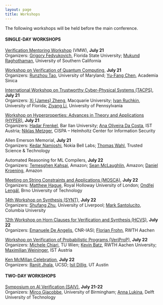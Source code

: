 ```yaml
---
layout: page
title: Workshops
---
```

The following workshops will be held before the main conference.

#### SINGLE-DAY WORKSHOPS
[Verification Mentoring Workshop](https://conferences.i-cav.org/2025/mentoring/) (VMW), **July 21** <br>
Organizers: [Grigory Fedyukovich](mailto:grigory@cs.fsu.edu), Florida State University; [Mukund Raghothaman](mailto:raghotha@usc.edu), University of Southern California <br>

[Workshop on Verification of Quantum Computing](https://verifiedqc.github.io/2025/cfp/), **July 21** <br>
Organizers: [Runzhou Tao]( mailto:rztao@umd.edu), University of Maryland; [Yu-Fang Chen](mailto:yfc@iis.sinica.edu.tw), Academia Sinica <br>

[International Workshop on Trustworthy Cyber-Physical Systems (TACPS)](https://www.tacps.org/), **July 21** <br>
Organizers: [Xi (James) Zheng](mailto:james.zheng@mq.edu.au), Macquarie University; [Ivan Ruchkin](mailto:iruchkin@ece.ufl.edu), University of Florida; [Ziyang Li](mailto:liby99@seas.upenn.edu), University of Pennsylvania <br>

[Workshop on Hyperproperties: Advances in Theory and Applications (HYPER)](https://hyperworkshop25.cispa.io/), **July 21** <br>
Organizers: [Hadar Frenkel](mailto:hadar.frenkel@biu.ac.il), Bar Ilan University; [Ana Oliveira Da Costa](mailto:ana.costa@ist.ac.at), IST Austria; [Niklas Metzger](mailto:niklas.metzger@cispa.de), CISPA – Helmholtz Center for Information Security <br>

Allen Emerson Memorial, **July 21** <br>
Organizers: [Kedar Namjoshi](mailto:kedar.namjoshi@nokia-bell-labs.com), Nokia Bell Labs; [Thomas Wahl](mailto:thomas.wahl.gm@gmail.com), Trusted Science & Technology <br>

Automated Reasoning for ML Compilers, **July 22** <br>
Organizers: [Temesghen Kahsai](mailto:teme@amazon.com), Amazon; [Sean McLaughlin](mailto:seanmcl@amazon.com), Amazon; [Daniel Kroening](mailto:dkr@amazon.co.uk), Amazon <br>

[Meeting on String Constraints and Applications (MOSCA)](https://mosca2025.github.io/), **July 22** <br>
Organizers: [Matthew Hague](mailto:matthew.hague@rhul.ac.uk), Royal Holloway University of London; [Ondřej Lengál](mailto:lengal@fit.vut.cz), Brno University of Technology <br>

[14th Workshop on Synthesis (SYNT)](https://synt2025.github.io/), **July 22** <br>
Organizers: [Shufang Zhu](mailto:shufang.zhu@liverpool.ac.uk), University of Liverpool; [Mark Santolucito](mailto:msantolu@barnard.edu), Columbia University <br>

[12th Workshop on Horn Clauses for Verification and Synthesis (HCVS)](https://www.sci.unich.it/hcvs25/), **July 22** <br>
Organizers: [Emanuele De Angelis](mailto:emanuele.deangelis@iasi.cnr.it), CNR-IASI; [Florian Frohn](mailto:florian.frohn@informatik.rwth-aachen.de), RWTH Aachen <br>

[Workshop on Verification of Probabilistic Programs (VeriProP)](https://veriprop.github.io/2025/), **July 22** <br>
Organizers: [Michele Chiari](mailto:michele.chiari@tuwien.ac.at), TU Wien; [Kevin Batz](mailto:kevin.batz@cs.rwth-aachen.de), RWTH Aachen University; [Maximilian Weininger](maximilian.weininger@ist.ac.at), IST Austria <br>

[Ken McMillan Celebration](https://kenfest25.github.io/.), **July 22** <br>
Organizers: [Ranjit Jhala](mailto:rjhala@ucsd.edu), UCSD; [Isil Dillig](mailto:isil@cs.utexas.edu), UT Austin

#### TWO-DAY WORKSHOPS
[Symposium on AI Verification (SAIV)](https://www.aiverification.org/2025/), **July 21-22** <br>
Organizers: [Mirco Giacobbe](mailto:m.giacobbe@bham.ac.uk), University of Birmingham; [Anna Lukina](mailto:A.Lukina@tudelft.nl), Delft University of Technology